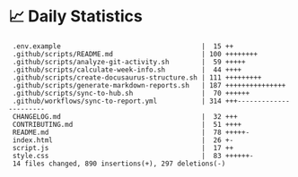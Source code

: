 # 📈 Daily Statistics

     .env.example                                   |  15 ++
     .github/scripts/README.md                      | 100 ++++++++
     .github/scripts/analyze-git-activity.sh        |  59 +++++
     .github/scripts/calculate-week-info.sh         |  44 ++++
     .github/scripts/create-docusaurus-structure.sh | 111 +++++++++
     .github/scripts/generate-markdown-reports.sh   | 187 +++++++++++++++
     .github/scripts/sync-to-hub.sh                 |  70 ++++++
     .github/workflows/sync-to-report.yml           | 314 +++----------------------
     CHANGELOG.md                                   |  32 +++
     CONTRIBUTING.md                                |  51 ++++
     README.md                                      |  78 +++++-
     index.html                                     |  26 +-
     script.js                                      |  17 ++
     style.css                                      |  83 ++++++-
     14 files changed, 890 insertions(+), 297 deletions(-)
